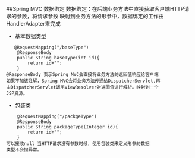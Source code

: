 ##Spring MVC 数据绑定
数据绑定：在后端业务方法中直接获取客户端HTTP请求的参数，将请求参数
映射到业务方法的形参中，数据绑定的工作由HandlerAdapter来完成

* 基本数据类型
````
   @RequestMapping("/baseType")
    @ResponseBody
    public String baseType(int id){
        return id+"";
    }
@ResponseBody 表示Spring MVC会直接将业务方法的返回值响应给客户端
如果不加该注解，Spring MVC会将业务方法传递给DispatcherServlet,再
由DispatcherServlet调用ViewResolver对返回值进行解析。映射到一个
JSP资源。
````

* 包装类
````
    @RequestMapping("/packgeType")
    @ResponseBody
    public String packageType(Integer id){
        return id+"";
    }
可以接收null 当HTTP请求没有参数时候，使用包装类来定义形参的数据
类型不会抛异常。
````